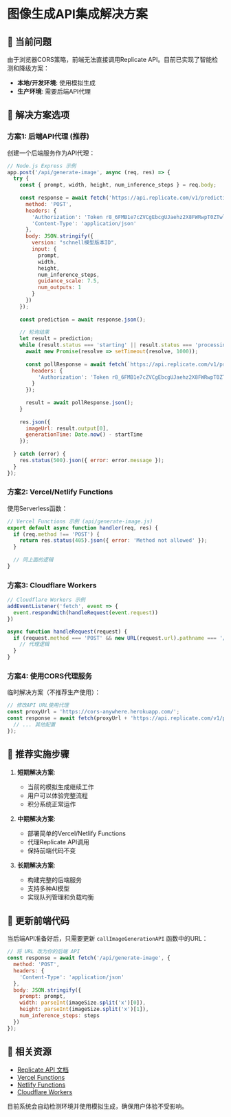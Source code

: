 # 图像生成API集成解决方案

## 🚨 当前问题
由于浏览器CORS策略，前端无法直接调用Replicate API。目前已实现了智能检测和降级方案：

- **本地/开发环境**: 使用模拟生成
- **生产环境**: 需要后端API代理

## 🔧 解决方案选项

### 方案1: 后端API代理 (推荐)
创建一个后端服务作为API代理：

```javascript
// Node.js Express 示例
app.post('/api/generate-image', async (req, res) => {
  try {
    const { prompt, width, height, num_inference_steps } = req.body;
    
    const response = await fetch('https://api.replicate.com/v1/predictions', {
      method: 'POST',
      headers: {
        'Authorization': 'Token r8_6FMB1e7cZVCgEbcgUJaehz2X8FWRwpT0ZTwl5',
        'Content-Type': 'application/json'
      },
      body: JSON.stringify({
        version: "schnell模型版本ID",
        input: {
          prompt,
          width,
          height,
          num_inference_steps,
          guidance_scale: 7.5,
          num_outputs: 1
        }
      })
    });
    
    const prediction = await response.json();
    
    // 轮询结果
    let result = prediction;
    while (result.status === 'starting' || result.status === 'processing') {
      await new Promise(resolve => setTimeout(resolve, 1000));
      
      const pollResponse = await fetch(`https://api.replicate.com/v1/predictions/${result.id}`, {
        headers: {
          'Authorization': 'Token r8_6FMB1e7cZVCgEbcgUJaehz2X8FWRwpT0ZTwl5'
        }
      });
      
      result = await pollResponse.json();
    }
    
    res.json({
      imageUrl: result.output[0],
      generationTime: Date.now() - startTime
    });
    
  } catch (error) {
    res.status(500).json({ error: error.message });
  }
});
```

### 方案2: Vercel/Netlify Functions
使用Serverless函数：

```javascript
// Vercel Functions 示例 (api/generate-image.js)
export default async function handler(req, res) {
  if (req.method !== 'POST') {
    return res.status(405).json({ error: 'Method not allowed' });
  }
  
  // 同上面的逻辑
}
```

### 方案3: Cloudflare Workers
```javascript
// Cloudflare Workers 示例
addEventListener('fetch', event => {
  event.respondWith(handleRequest(event.request))
})

async function handleRequest(request) {
  if (request.method === 'POST' && new URL(request.url).pathname === '/api/generate') {
    // 代理逻辑
  }
}
```

### 方案4: 使用CORS代理服务
临时解决方案（不推荐生产使用）：

```javascript
// 修改API URL使用代理
const proxyUrl = 'https://cors-anywhere.herokuapp.com/';
const response = await fetch(proxyUrl + 'https://api.replicate.com/v1/predictions', {
  // ... 其他配置
});
```

## 🎯 推荐实施步骤

1. **短期解决方案**:
   - 当前的模拟生成继续工作
   - 用户可以体验完整流程
   - 积分系统正常运作

2. **中期解决方案**:
   - 部署简单的Vercel/Netlify Functions
   - 代理Replicate API调用
   - 保持前端代码不变

3. **长期解决方案**:
   - 构建完整的后端服务
   - 支持多种AI模型
   - 实现队列管理和负载均衡

## 📝 更新前端代码
当后端API准备好后，只需要更新 `callImageGenerationAPI` 函数中的URL：

```javascript
// 将 URL 改为你的后端 API
const response = await fetch('/api/generate-image', {
  method: 'POST',
  headers: {
    'Content-Type': 'application/json'
  },
  body: JSON.stringify({
    prompt: prompt,
    width: parseInt(imageSize.split('x')[0]),
    height: parseInt(imageSize.split('x')[1]),
    num_inference_steps: steps
  })
});
```

## 🔗 相关资源
- [Replicate API 文档](https://replicate.com/docs/reference/http)
- [Vercel Functions](https://vercel.com/docs/concepts/functions)
- [Netlify Functions](https://docs.netlify.com/functions/overview/)
- [Cloudflare Workers](https://workers.cloudflare.com/)

目前系统会自动检测环境并使用模拟生成，确保用户体验不受影响。